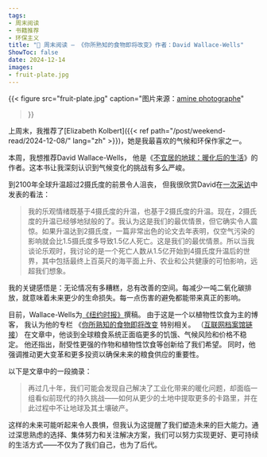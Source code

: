 ```yaml
---
tags:
- 周末阅读
- 书籍推荐
- 环保主义
title: "📰 周末阅读 — 《你所熟知的食物即将改变》作者：David Wallace-Wells"
ShowToc: false
date: 2024-12-14
images:
- fruit-plate.jpg
---
```


{{< 
    figure src="fruit-plate.jpg" 
    caption="图片来源：[amine photographe](https://www.pexels.com/photo/close-up-shot-of-fruit-salad-14469142/)"
>}}

上周末，我推荐了[Elizabeth Kolbert]({{< ref path="/post/weekend-read/2024-12-08/" lang="zh" >}})，她是我最喜欢的气候和环保作家之一。

本周，我想推荐David Wallace-Wells，
他是《[不宜居的地球：暖化后的生活](https://www.goodreads.com/book/show/41552709-the-uninhabitable-earth)》的作者。这本书让我深刻认识到气候变化的挑战有多么严峻。

到2100年全球升温超过2摄氏度的前景令人沮丧，
但我很欣赏David在[一次采访](https://www.npr.org/2023/12/11/1196978511/nprs-book-of-the-day-draft-12-11-2023)中发表的看法：

> 我的乐观情绪既基于4摄氏度的升温，也基于2摄氏度的升温。现在，2摄氏度的升温已经够地狱般的了。我认为这是我们的最优情景，但它确实令人震惊。如果升温达到2摄氏度，一篇非常出色的论文去年表明，仅空气污染的影响就会比1.5摄氏度多导致1.5亿人死亡。这是我们的最优情景。所以当我谈论乐观时，我讨论的是一个死亡人数从1.5亿开始到4摄氏度升温后的世界，其中包括最终上百英尺的海平面上升、农业和公共健康的可怕影响，远超我们想象。

我的关键感悟是：无论情况有多糟糕，总有改善的空间。每减少一吨二氧化碳排放，就意味着未来更少的生命损失。每一点伤害的避免都能带来真正的影响。

目前，Wallace-Wells为[《纽约时报》](https://www.nytimes.com/column/david-wallace-wells)撰稿。
由于这是一个以植物性饮食为主的博客，
我认为他的专栏 《[你所熟知的食物即将改变](https://www.nytimes.com/2024/07/28/opinion/food-climate-crisis-prices.html) 特别相关。
（[互联网档案馆链接](https://web.archive.org/web/20241209012848/https://www.nytimes.com/2024/07/28/opinion/food-climate-crisis-prices.html)）
在文章中，他谈到全球粮食系统正面临更多的饥饿、气候风险和价格不稳定。
他还指出，耐受性更强的作物和植物性饮食等创新给了我们希望。
同时，他强调推动更大变革和更多投资以确保未来的粮食供应的重要性。

以下是文章中的一段摘录：

> 再过几十年，我们可能会发现自己解决了工业化带来的暖化问题，却面临一组看似前现代的持久挑战——如何从更少的土地中提取更多的卡路里，并在此过程中不让地球及其土壤破产。

这样的未来可能听起来令人畏惧，但我认为这提醒了我们塑造未来的巨大能力。通过深思熟虑的选择、集体努力和关注解决方案，我们可以努力实现更好、更可持续的生活方式——不仅为了我们自己，也为了后代。
